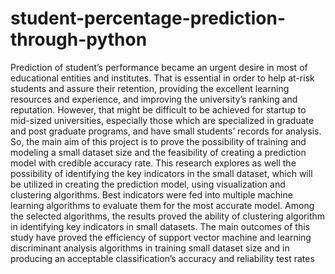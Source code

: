 # student-percentage-prediction-through-python
Prediction of student’s performance became an urgent desire in most of educational entities and institutes. That is essential in order to help at-risk students and assure their retention, providing the excellent learning resources and experience, and improving the university’s ranking and reputation. However, that might be difficult to be achieved for startup to mid-sized universities, especially those which are specialized in graduate and post graduate programs, and have small students’ records for analysis. So, the main aim of this project is to prove the possibility of training and modeling a small dataset size and the feasibility of creating a prediction model with credible accuracy rate. This research explores as well the possibility of identifying the key indicators in the small dataset, which will be utilized in creating the prediction model, using visualization and clustering algorithms. Best indicators were fed into multiple machine learning algorithms to evaluate them for the most accurate model. Among the selected algorithms, the results proved the ability of clustering algorithm in identifying key indicators in small datasets. The main outcomes of this study have proved the efficiency of support vector machine and learning discriminant analysis algorithms in training small dataset size and in producing an acceptable classification’s accuracy and reliability test rates
